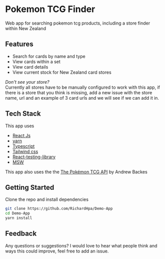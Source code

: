 # Pokemon TCG Finder

Web app for searching pokemon tcg products, including a store finder within New Zealand

## Features

- Search for cards by name and type
- View cards within a set
- View card details
- View current stock for New Zealand card stores

_Don't see your store?_  
Currently all stores have to be manually configured to work with this app, if there is a store that you think is missing, add a new issue with the store name, url and an example of 3 card urls and we will see if we can add it in.

## Tech Stack

This app uses

- [React Js](https://react.dev/)
- [yarn](https://yarnpkg.com/)
- [Typescript](https://www.typescriptlang.org/)
- [Tailwind css](https://tailwindcss.com/)
- [React-testing-library](https://testing-library.com/)
- [MSW](https://mswjs.io/)

This app also uses the the [The Pokémon TCG API](https://docs.pokemontcg.io/) by Andrew Backes

## Getting Started

Clone the repo and install dependencies

```sh
git clone https://github.com/RichardHpa/Demo-App
cd Demo-App
yarn install
```

## Feedback

Any questions or suggestions?
I would love to hear what people think and ways this could improve, feel free to add an issue.
